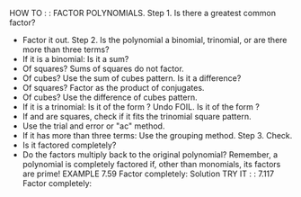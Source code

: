 HOW TO : : FACTOR POLYNOMIALS.
Step 1. Is there a greatest common factor?
- Factor it out.
Step 2. Is the polynomial a binomial, trinomial, or are there more than three terms?
- If it is a binomial:
Is it a sum?
- Of squares? Sums of squares do not factor.
- Of cubes? Use the sum of cubes pattern.
Is it a difference?
- Of squares? Factor as the product of conjugates.
- Of cubes? Use the difference of cubes pattern.
- If it is a trinomial:
Is it of the form
? Undo FOIL.
Is it of the form
?
- If and are squares, check if it fits the trinomial square pattern.
- Use the trial and error or "ac" method.
- If it has more than three terms:
Use the grouping method.
Step 3. Check.
- Is it factored completely?
- Do the factors multiply back to the original polynomial?
Remember, a polynomial is completely factored if, other than monomials, its factors are prime!
EXAMPLE 7.59
Factor completely:
Solution
TRY IT : : 7.117
Factor completely: